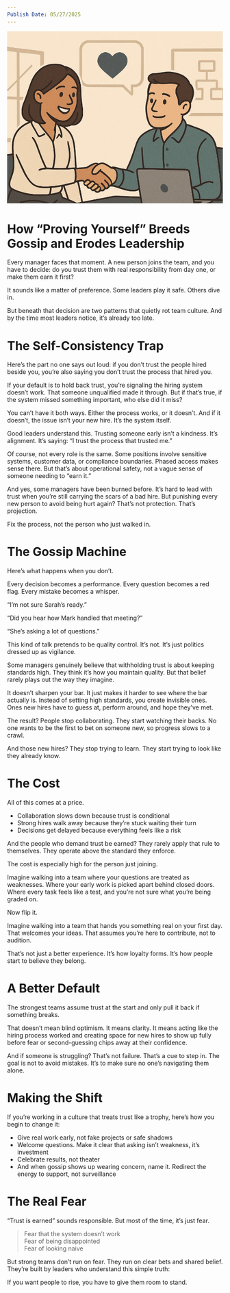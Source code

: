 ```yaml
---
Publish Date: 05/27/2025
---
```

  ![The Trust Trap](trusttrap.webp)
# How “Proving Yourself” Breeds Gossip and Erodes Leadership

Every manager faces that moment. A new person joins the team, and you have to decide: do you trust them with real responsibility from day one, or make them earn it first?

It sounds like a matter of preference. Some leaders play it safe. Others dive in.

But beneath that decision are two patterns that quietly rot team culture. And by the time most leaders notice, it’s already too late.

# The Self-Consistency Trap

Here’s the part no one says out loud: if you don’t trust the people hired beside you, you’re also saying you don’t trust the process that hired you.

If your default is to hold back trust, you’re signaling the hiring system doesn’t work. That someone unqualified made it through. But if that’s true, if the system missed something important, who else did it miss?

You can’t have it both ways. Either the process works, or it doesn’t. And if it doesn’t, the issue isn’t your new hire. It’s the system itself.

Good leaders understand this. Trusting someone early isn’t a kindness. It’s alignment. It’s saying: “I trust the process that trusted me.”

Of course, not every role is the same. Some positions involve sensitive systems, customer data, or compliance boundaries. Phased access makes sense there. But that’s about operational safety, not a vague sense of someone needing to “earn it.”

And yes, some managers have been burned before. It’s hard to lead with trust when you’re still carrying the scars of a bad hire. But punishing every new person to avoid being hurt again? That’s not protection. That’s projection.

Fix the process, not the person who just walked in.

# The Gossip Machine

Here’s what happens when you don’t.

Every decision becomes a performance. Every question becomes a red flag. Every mistake becomes a whisper.

“I’m not sure Sarah’s ready.”

“Did you hear how Mark handled that meeting?”

“She’s asking a lot of questions.”

This kind of talk pretends to be quality control. It’s not. It’s just politics dressed up as vigilance.

Some managers genuinely believe that withholding trust is about keeping standards high. They think it’s how you maintain quality. But that belief rarely plays out the way they imagine.

It doesn’t sharpen your bar. It just makes it harder to see where the bar actually is. Instead of setting high standards, you create invisible ones. Ones new hires have to guess at, perform around, and hope they’ve met.

The result? People stop collaborating. They start watching their backs. No one wants to be the first to bet on someone new, so progress slows to a crawl.

And those new hires? They stop trying to learn. They start trying to look like they already know.

# The Cost

All of this comes at a price.

- Collaboration slows down because trust is conditional
- Strong hires walk away because they’re stuck waiting their turn
- Decisions get delayed because everything feels like a risk

And the people who demand trust be earned? They rarely apply that rule to themselves. They operate above the standard they enforce.

The cost is especially high for the person just joining.

Imagine walking into a team where your questions are treated as weaknesses. Where your early work is picked apart behind closed doors. Where every task feels like a test, and you’re not sure what you’re being graded on.

Now flip it.

Imagine walking into a team that hands you something real on your first day. That welcomes your ideas. That assumes you’re here to contribute, not to audition.

That’s not just a better experience. It’s how loyalty forms. It’s how people start to believe they belong.

# A Better Default

The strongest teams assume trust at the start and only pull it back if something breaks.

That doesn’t mean blind optimism. It means clarity. It means acting like the hiring process worked and creating space for new hires to show up fully before fear or second-guessing chips away at their confidence.

And if someone is struggling? That’s not failure. That’s a cue to step in. The goal is not to avoid mistakes. It’s to make sure no one’s navigating them alone.

# Making the Shift

If you’re working in a culture that treats trust like a trophy, here’s how you begin to change it:

- Give real work early, not fake projects or safe shadows
- Welcome questions. Make it clear that asking isn’t weakness, it’s investment
- Celebrate results, not theater
- And when gossip shows up wearing concern, name it. Redirect the energy to support, not surveillance

# The Real Fear

“Trust is earned” sounds responsible. But most of the time, it’s just fear.

> Fear that the system doesn’t work  
> Fear of being disappointed  
> Fear of looking naive

But strong teams don’t run on fear. They run on clear bets and shared belief. They’re built by leaders who understand this simple truth:

If you want people to rise, you have to give them room to stand.